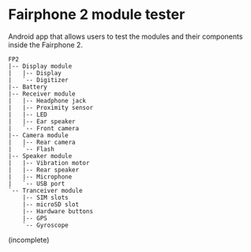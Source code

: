 # Fairphone 2 module tester
Android app that allows users to test the modules and their components inside the Fairphone 2.

```
FP2
|-- Display module
|   |-- Display
|   `-- Digitizer
|-- Battery
|-- Receiver module
|   |-- Headphone jack
|   |-- Proximity sensor
|   |-- LED
|   |-- Ear speaker
|   `-- Front camera
|-- Camera module
|   |-- Rear camera
|   `-- Flash
|-- Speaker module
|   |-- Vibration motor
|   |-- Rear speaker
|   |-- Microphone
|   `-- USB port
`-- Tranceiver module
    |-- SIM slots
    |-- microSD slot
    |-- Hardware buttons
    |-- GPS
    `-- Gyroscope 
```
(incomplete)

